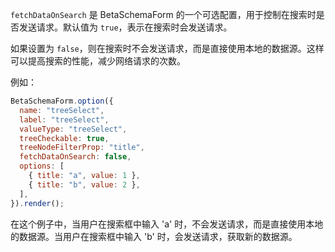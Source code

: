 `fetchDataOnSearch` 是 BetaSchemaForm 的一个可选配置，用于控制在搜索时是否发送请求。默认值为 `true`，表示在搜索时会发送请求。

如果设置为 `false`，则在搜索时不会发送请求，而是直接使用本地的数据源。这样可以提高搜索的性能，减少网络请求的次数。

例如：

```jsx
BetaSchemaForm.option({
  name: "treeSelect",
  label: "treeSelect",
  valueType: "treeSelect",
  treeCheckable: true,
  treeNodeFilterProp: "title",
  fetchDataOnSearch: false,
  options: [
    { title: "a", value: 1 },
    { title: "b", value: 2 },
  ],
}).render();
```

在这个例子中，当用户在搜索框中输入 'a' 时，不会发送请求，而是直接使用本地的数据源。当用户在搜索框中输入 'b' 时，会发送请求，获取新的数据源。
